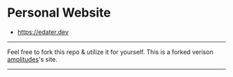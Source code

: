 # Personal Website
- https://edater.dev

---

Feel free to fork this repo & utilize it for yourself. This is a forked verison [amplitudes](https://github.com/amplitudesxd)'s site. 

---
